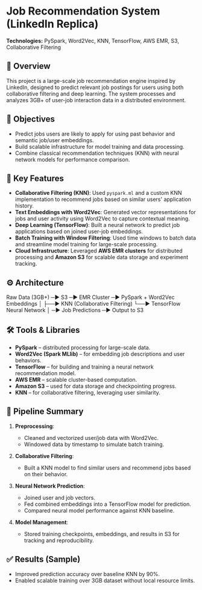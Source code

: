 # Job Recommendation System (LinkedIn Replica)
  
**Technologies:** PySpark, Word2Vec, KNN, TensorFlow, AWS EMR, S3, Collaborative Filtering

## 📌 Overview

This project is a large-scale job recommendation engine inspired by LinkedIn, designed to predict relevant job postings for users using both collaborative filtering and deep learning. The system processes and analyzes 3GB+ of user-job interaction data in a distributed environment.

## 🧠 Objectives

- Predict jobs users are likely to apply for using past behavior and semantic job/user embeddings.
- Build scalable infrastructure for model training and data processing.
- Combine classical recommendation techniques (KNN) with neural network models for performance comparison.

## 🧱 Key Features

- **Collaborative Filtering (KNN)**: Used `pyspark.ml` and a custom KNN implementation to recommend jobs based on similar users' application history.
- **Text Embeddings with Word2Vec**: Generated vector representations for jobs and user activity using Word2Vec to capture contextual meaning.
- **Deep Learning (TensorFlow)**: Built a neural network to predict job applications based on joined user-job embeddings.
- **Batch Training with Window Filtering**: Used time windows to batch data and streamline model training for large-scale processing.
- **Cloud Infrastructure**: Leveraged **AWS EMR clusters** for distributed processing and **Amazon S3** for scalable data storage and experiment tracking.

## ⚙️ Architecture
Raw Data (3GB+) ─▶ S3 ─▶ EMR Cluster ─▶ PySpark + Word2Vec Embeddings
│
├──▶ KNN (Collaborative Filtering)
└──▶ TensorFlow Neural Network
│
─▶ Job Predictions ─▶ Output to S3


## 🛠️ Tools & Libraries

- **PySpark** – distributed processing for large-scale data.
- **Word2Vec (Spark MLlib)** – for embedding job descriptions and user behaviors.
- **TensorFlow** – for building and training a neural network recommendation model.
- **AWS EMR** – scalable cluster-based computation.
- **Amazon S3** – used for data storage and checkpointing progress.
- **KNN** – for collaborative filtering, leveraging user similarity.

## 🧪 Pipeline Summary

1. **Preprocessing**:
   - Cleaned and vectorized user/job data with Word2Vec.
   - Windowed data by timestamp to simulate batch training.

2. **Collaborative Filtering**:
   - Built a KNN model to find similar users and recommend jobs based on their behavior.

3. **Neural Network Prediction**:
   - Joined user and job vectors.
   - Fed combined embeddings into a TensorFlow model for prediction.
   - Compared neural model performance against KNN baseline.

4. **Model Management**:
   - Stored training checkpoints, embeddings, and results in S3 for tracking and reproducibility.

## ✅ Results (Sample)

- Improved prediction accuracy over baseline KNN by 90%.
- Enabled scalable training over 3GB dataset without local resource limits.

